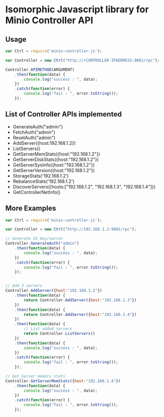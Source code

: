 # Isomorphic Javascript library for Minio Controller API

## Usage

```js
var Ctrl = require('minio-controller-js');

var Controller = new Ctrl("http://<CONTROLLER-IPADDRESS:9001/rpc");

Controller.APIMETHOD(ARGUMENT)
    .then(function(data) {
        console.log("success : ", data);
    })
    .catch(function(error) {
        console.log("fail : ", error.toString());
    });
```

## List of Controller APIs implemented

* GenerateAuth("admin")
* FetchAuth("admin")
* ResetAuth("admin")
* AddServer({host:192.168.1.2})
* ListServers()
* GetServerMemStats({host:"192.168.1.2"})
* GetServerDiskStats({host:"192.168.1.2"})
* GetServerSysInfo({host:"192.168.1.2"})
* GetServerVersion({host:"192.168.1.2"})
* StorageStats('192.168.1.2')
* RebalanceStats('192.168.1.2')
* DiscoverServers({hosts:["192.168.1.2", "192.168.1.3", "192.168.1.4"]})
* GetControllerNetInfo()

## More Examples

```js
var Ctrl = require('minio-controller-js');

var Controller = new Ctrl("http://192.168.1.2:9001/rpc");

// Generate S3 key/secret
Controller.GenerateAuth("admin")
    .then(function(data) {
        console.log("success : ", data);
    })
    .catch(function(error) {
        console.log("fail : ", error.toString());
    });


// Add 3 servers
Controller.AddServer({host:"192.168.1.2"})
    .then(function(data) {
        return Controller.AddServer({host:"192.168.1.3"})
    })
    .then(function(data) {
        return Controller.AddServer({host:"192.168.1.4"})
    })
    .then(function(data) {
        // List added servers
        return Controller.ListServers()
    })
    .then(function(data) {
        console.log("success : ", data);
    })
    .catch(function(error) {
        console.log("fail : ", error.toString());
    });

// Get Server memory stats
Controller.GetServerMemStats({host:"192.168.1.4"})
    .then(function(data) {
        console.log("success : ", data);
    })
    .catch(function(error) {
        console.log("fail : ", error.toString());
    });
